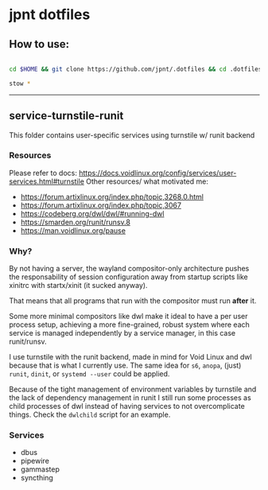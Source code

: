 # jpnt dotfiles

## How to use:

```sh

cd $HOME && git clone https://github.com/jpnt/.dotfiles && cd .dotfiles

stow *

```

---

## service-turnstile-runit

This folder contains user-specific services using turnstile w/ runit backend

### Resources

Please refer to docs: https://docs.voidlinux.org/config/services/user-services.html#turnstile
Other resources/ what motivated me:
  - https://forum.artixlinux.org/index.php/topic,3268.0.html
  - https://forum.artixlinux.org/index.php/topic,3067
  - https://codeberg.org/dwl/dwl/#running-dwl
  - https://smarden.org/runit/runsv.8
  - https://man.voidlinux.org/pause

### Why?

By not having a server, the wayland compositor-only architecture
pushes the responsability of session configuration away from
startup scripts like xinitrc with startx/xinit (it sucked anyway).

That means that all programs that run with the compositor
must run **after** it.

Some more minimal compositors like dwl make it ideal to have
a per user process setup, achieving a more fine-grained, robust
system where each service is managed independently by a service
manager, in this case runit/runsv.

I use turnstile with the runit backend, made in mind for
Void Linux and dwl because that is what I currently use.
The same idea for `s6`, `anopa`, (just) `runit`, `dinit`,
or `systemd --user` could be applied.

Because of the tight management of environment variables by turnstile
and the lack of dependency management in runit I still run some processes as child 
processes of dwl instead of having services to not overcomplicate things.
Check the `dwlchild` script for an example.

### Services

- dbus
- pipewire
- gammastep
- syncthing

